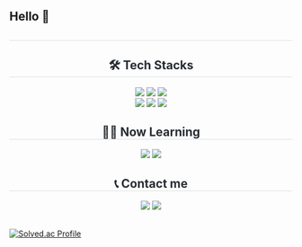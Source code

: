 ## Hello 👋

<div align= "center"> 
    <h2 style="border-bottom: 1px solid #d8dee4; color: #282d33;">  </h2>  
    <div style="font-weight: 700; font-size: 15px; text-align: center; color: #282d33;">  </div> 
    </div>
    <div align= "center">
        <h2 style="border-bottom: 1px solid #d8dee4; color: #282d33;"> 🛠️ Tech Stacks </h2>
        <div style="margin: 0 auto; text-align: center;" align= "center">
            <img src="https://img.shields.io/badge/Python-3776AB?style=flat-square&logo=Python&logoColor=white">
            <img src="https://img.shields.io/badge/Java-007396?style=flat-square&logo=Java&logoColor=white">
            <img src="https://img.shields.io/badge/Javascript-F7DF1E?style=flat-square&logo=Javascript&logoColor=white">
            <br>
            <img src="https://img.shields.io/badge/PyTorch-EE4C2C?style=flat-square&logo=PyTorch&logoColor=white">
            <img src="https://img.shields.io/badge/Selenium-43B02A?style=flat-square&logo=Selenium&logoColor=white">
            <img src="https://img.shields.io/badge/MySQL-4479A1?style=flat-square&logo=MySQL&logoColor=white">
        </div>
    </div>
    <div align= "center">
        <h2 style="border-bottom: 1px solid #d8dee4; color: #282d33;"> 🧑‍💻 Now Learning </h2>
        <div style="margin: 0 auto; text-align: center;" align= "center">
            <img src="https://img.shields.io/badge/Vue.js-4FC08D?style=flat-square&logo=Vue.js&logoColor=white">
            <img src="https://img.shields.io/badge/Node.js-339933?style=flat-square&logo=Node.js&logoColor=white">
        </div>
    </div>
    <div align= "center">
        <h2 style="border-bottom: 1px solid #d8dee4; color: #282d33;"> 📞 Contact me </h2>
    <div align= "center"> 
        <a href=mailto:saeho0403@gmail.com> 
        <img src="https://img.shields.io/badge/Gmail-EA4335?style=flat-square&logo=Gmail&logoColor=white&link=mailto:saeho0403@gmail.com"></a>
        <a href=https://www.instagram.com/hw_seho/> 
        <img src="https://img.shields.io/badge/Instagram-E4405F?style=flat-square&logo=Instagram&logoColor=white&link=https://www.instagram.com/hw_seho/"></a>
    </div>
    <br> 
<!--     <div align= "center">
        [![Solved.ac Profile](http://mazassumnida.wtf/api/v2/generate_badge?boj=ssoopp1433)](https://solved.ac/ssoopp1433/)
    </div> -->
</div>

[![Solved.ac Profile](http://mazassumnida.wtf/api/v2/generate_badge?boj=ssoopp1433)](https://solved.ac/ssoopp1433/)

<!--
**ssoo1234/ssoo1234** is a ✨ _special_ ✨ repository because its `README.md` (this file) appears on your GitHub profile.

Here are some ideas to get you started:

- 🔭 I’m currently working on ...
- 🌱 I’m currently learning ...
- 👯 I’m looking to collaborate on ...
- 🤔 I’m looking for help with ...
- 💬 Ask me about ...
- 📫 How to reach me: ...
- 😄 Pronouns: ...
- ⚡ Fun fact: ...
-->
